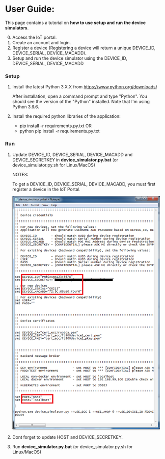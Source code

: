 # User Guide:

This page contains a tutorial on <b>how to use setup and run the device simulators</b>. 

0. Access the IoT portal.
1. Create an account and login.
2. Register a device (Registering a device will return a unique DEVICE_ID, DEVICE_SERIAL, DEVICE_MACADD).
3. Setup and run the device simulator using the DEVICE_ID, DEVICE_SERIAL, DEVICE_MACADD


### Setup

1. Install the latest Python 3.X.X from https://www.python.org/downloads/

    After installation, open a command prompt and type "Python". You should see the version of the "Python" installed.
    Note that I'm using Python 3.6.6.

2. Install the required python libraries of the application:

    - pip install -r requirements.py.txt OR
    - python pip install -r requirements.py.txt


### Run

1. Update DEVICE_ID, DEVICE_SERIAL, DEVICE_MACADD and DEVICE_SECRETKEY in <b>device_simulator.py.bat</b> (or device_simulator.py.sh for Linux/MacOS)

   NOTES: 
   
    To get a DEVICE_ID, DEVICE_SERIAL, DEVICE_MACADD, you must first register a device in the IoT Portal.
    
   
    <img src="../_images/device_simulator_py.png" width="600"/>

2. Dont forget to update HOST and DEVICE_SECRETKEY.

3. Run <b>device_simulator.py.bat</b> (or device_simulator.py.sh for Linux/MacOS)



